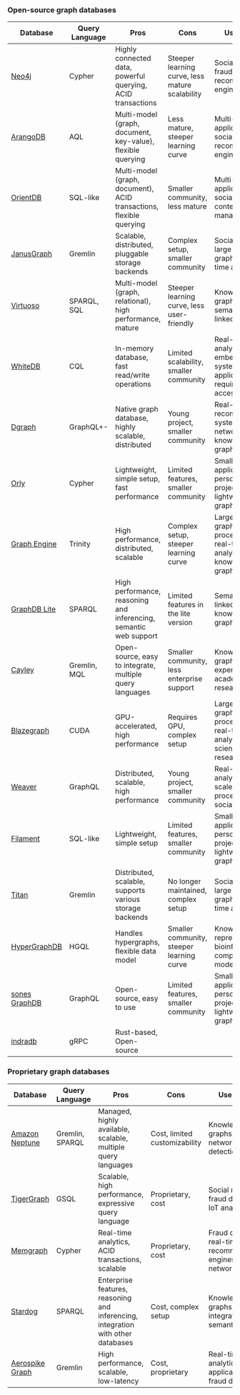 ### Open-source graph databases

| Database                                                                    | Query Language | Pros                                                                | Cons                                            | Use Cases                                                                 |
| --------------------------------------------------------------------------- | -------------- | ------------------------------------------------------------------- | ----------------------------------------------- | ------------------------------------------------------------------------- |
| [Neo4j](http://neo4j.com/download/)                                         | Cypher         | Highly connected data, powerful querying, ACID transactions         | Steeper learning curve, less mature scalability | Social networks, fraud detection, recommendation engines                  |
| [ArangoDB](https://www.arangodb.com/)                                       | AQL            | Multi-model (graph, document, key-value), flexible querying         | Less mature, steeper learning curve             | Multi-model applications, social networks, recommendation engines         |
| [OrientDB](http://orientdb.com/orientdb/)                                   | SQL-like       | Multi-model (graph, document), ACID transactions, flexible querying | Smaller community, less mature                  | Multi-model applications, social networks, content management             |
| [JanusGraph](https://janusgraph.org/)                                       | Gremlin        | Scalable, distributed, pluggable storage backends                   | Complex setup, smaller community                | Social networks, large-scale graphs, real-time analytics                  |
| [Virtuoso](https://virtuoso.openlinksw.com/)                                | SPARQL, SQL    | Multi-model (graph, relational), high performance, mature           | Steeper learning curve, less user-friendly      | Knowledge graphs, semantic web, linked data                               |
| [WhiteDB](http://whitedb.org/)                                              | CQL            | In-memory database, fast read/write operations                      | Limited scalability, smaller community          | Real-time analytics, embedded systems, applications requiring fast access |
| [Dgraph](https://dgraph.io/)                                                | GraphQL+-      | Native graph database, highly scalable, distributed                 | Young project, smaller community                | Real-time recommendation systems, social networks, knowledge graphs       |
| [Orly](https://github.com/orlyatomics/orly)                                 | Cypher         | Lightweight, simple setup, fast performance                         | Limited features, smaller community             | Small-scale applications, personal projects, lightweight graph databases  |
| [Graph Engine](http://www.graphengine.io/)                                  | Trinity        | High performance, distributed, scalable                             | Complex setup, steeper learning curve           | Large-scale graph processing, real-time analytics, knowledge graphs       |
| [GraphDB Lite](http://ontotext.com/products/ontotext-graphdb/graphdb-lite/) | SPARQL         | High performance, reasoning and inferencing, semantic web support   | Limited features in the lite version            | Semantic web, linked data, knowledge graphs                               |
| [Cayley](https://github.com/google/cayley)                                  | Gremlin, MQL   | Open-source, easy to integrate, multiple query languages            | Smaller community, less enterprise support      | Knowledge graphs, experimentation, academic research                      |
| [Blazegraph](https://blazegraph.com/)                                       | CUDA           | GPU-accelerated, high performance                                   | Requires GPU, complex setup                     | Large-scale graph processing, real-time analytics, scientific research    |
| [Weaver](http://weaver.systems/)                                            | GraphQL        | Distributed, scalable, high performance                             | Young project, smaller community                | Real-time analytics, large-scale graph processing, social networks        |
| [Filament](http://sourceforge.net/projects/filament/)                       | SQL-like       | Lightweight, simple setup                                           | Limited features, smaller community             | Small-scale applications, personal projects, lightweight graph databases  |
| [Titan](http://thinkaurelius.github.io/titan/)                              | Gremlin        | Distributed, scalable, supports various storage backends            | No longer maintained, complex setup             | Social networks, large-scale graphs, real-time analytics                  |
| [HyperGraphDB](http://www.hypergraphdb.org/index)                           | HGQL           | Handles hypergraphs, flexible data model                            | Smaller community, steeper learning curve       | Knowledge representation, bioinformatics, complex data modeling           |
| [sones GraphDB](https://github.com/sones/sones)                             | GraphQL        | Open-source, easy to use                                            | Limited features, smaller community             | Small-scale applications, personal projects, lightweight graph databases  |
| [indradb](https://github.com/indradb/indradb)                               | gRPC           | Rust-based, Open-source                                             |                                                 |                                                                           |

### Proprietary graph databases

| Database                                                                    | Query Language  | Pros                                                                | Cons                                            | Use Cases                                                         |
| --------------------------------------------------------------------------- | --------------- | ------------------------------------------------------------------- | ----------------------------------------------- | ----------------------------------------------------------------- |
| [Amazon Neptune](https://aws.amazon.com/neptune/)                           | Gremlin, SPARQL | Managed, highly available, scalable, multiple query languages       | Cost, limited customizability                   | Knowledge graphs, social networks, fraud detection                |
| [TigerGraph](https://www.tigergraph.com/)                                   | GSQL            | Scalable, high performance, expressive query language               | Proprietary, cost                               | Social networks, fraud detection, IoT analytics                   |
| [Memgraph](https://memgraph.com/)                                           | Cypher          | Real-time analytics, ACID transactions, scalable                    | Proprietary, cost                               | Fraud detection, real-time recommendation engines, network analysis|
| [Stardog](https://www.stardog.com/)                                         | SPARQL          | Enterprise features, reasoning and inferencing, integration with other databases | Cost, complex setup                           | Knowledge graphs, data integration, semantic web                  |
| [Aerospike Graph](https://aerospike.com/docs/graph)                         | Gremlin         | High performance, scalable, low-latency                             | Cost, proprietary                               | Real-time analytics, IoT applications, fraud detection            |
